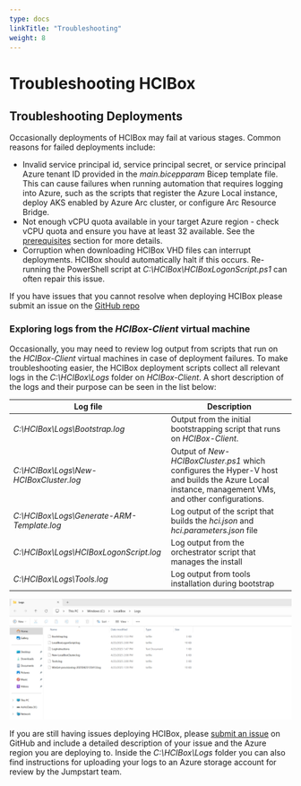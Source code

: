 ```yaml
---
type: docs
linkTitle: "Troubleshooting"
weight: 8
---
```

# Troubleshooting HCIBox

## Troubleshooting Deployments

Occasionally deployments of HCIBox may fail at various stages. Common reasons for failed deployments include:

- Invalid service principal id, service principal secret, or service principal Azure tenant ID provided in the _main.bicepparam_ Bicep template file. This can cause failures when running automation that requires logging into Azure, such as the scripts that register the Azure Local instance, deploy AKS enabled by Azure Arc cluster, or configure Arc Resource Bridge.
- Not enough vCPU quota available in your target Azure region - check vCPU quota and ensure you have at least 32 available. See the [prerequisites](../getting_started/#prerequisites) section for more details.
- Corruption when downloading HCIBox VHD files can interrupt deployments. HCIBox should automatically halt if this occurs. Re-running the PowerShell script at _C:\HCIBox\HCIBoxLogonScript.ps1_ can often repair this issue.

If you have issues that you cannot resolve when deploying HCIBox please submit an issue on the [GitHub repo](https://github.com/microsoft/azure_arc/issues)

### Exploring logs from the _HCIBox-Client_ virtual machine

Occasionally, you may need to review log output from scripts that run on the _HCIBox-Client_ virtual machines in case of deployment failures. To make troubleshooting easier, the HCIBox deployment scripts collect all relevant logs in the _C:\HCIBox\Logs_ folder on _HCIBox-Client_. A short description of the logs and their purpose can be seen in the list below:

| Log file                                      | Description                                                                                                                               |
| --------------------------------------------- | ----------------------------------------------------------------------------------------------------------------------------------------- |
| _C:\HCIBox\Logs\Bootstrap.log_                | Output from the initial bootstrapping script that runs on _HCIBox-Client_.                                                                |
| _C:\HCIBox\Logs\New-HCIBoxCluster.log_        | Output of _New-HCIBoxCluster.ps1_ which configures the Hyper-V host and builds the Azure Local instance, management VMs, and other configurations. |
| _C:\HCIBox\Logs\Generate-ARM-Template.log_    | Log output of the script that builds the _hci.json_ and _hci.parameters.json_ file                                                        |
| _C:\HCIBox\Logs\HCIBoxLogonScript.log_        | Log output from the orchestrator script that manages the install                                                                          |
| _C:\HCIBox\Logs\Tools.log_                    | Log output from tools installation during bootstrap                                                                                       |

  ![Screenshot showing HCIBox logs folder on HCIBox-Client](./troubleshoot_logs.png)

If you are still having issues deploying HCIBox, please [submit an issue](https://aka.ms/JumpstartIssue) on GitHub and include a detailed description of your issue and the Azure region you are deploying to. Inside the _C:\HCIBox\Logs_ folder you can also find instructions for uploading your logs to an Azure storage account for review by the Jumpstart team.
